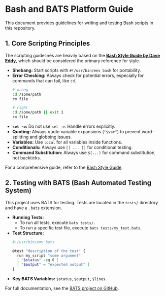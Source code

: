 # Bash and BATS Platform Guide

This document provides guidelines for writing and testing Bash scripts in this repository.

## 1. Core Scripting Principles

The scripting guidelines are heavily based on the **[Bash Style Guide by Dave Eddy](https://style.ysap.sh)**, which should be considered the primary reference for style.

- **Shebang:** Start scripts with `#!/usr/bin/env bash` for portability.
- **Error Checking:** Always check for potential errors, especially for commands that can fail, like `cd`.
  ```bash
  # wrong
  cd /some/path
  rm file

  # right
  cd /some/path || exit 1
  rm file
  ```
- **`set -e`:** Do not use `set -e`. Handle errors explicitly.
- **Quoting:** Always quote variable expansions (`"$var"`) to prevent word-splitting and globbing issues.
- **Variables:** Use `local` for all variables inside functions.
- **Conditionals:** Always use `[[ ... ]]` for conditional testing.
- **Command Substitution:** Always use `$(...)` for command substitution, not backticks.

For a comprehensive guide, refer to the [Bash Style Guide](https://style.ysap.sh).

## 2. Testing with BATS (Bash Automated Testing System)

This project uses BATS for testing. Tests are located in the `tests/` directory and have a `.bats` extension.

- **Running Tests:**
  - To run all tests, execute `bats tests/`.
  - To run a specific test file, execute `bats tests/my_test.bats`.
- **Test Structure:**
  ```bash
  #!/usr/bin/env bats

  @test "description of the test" {
    run my_script "some argument"
    [ "$status" -eq 0 ]
    [ "$output" = "expected output" ]
  }
  ```
- **Key BATS Variables:** `$status`, `$output`, `$lines`.

For full documentation, see the [BATS project on GitHub](https://github.com/bats-core/bats-core).
